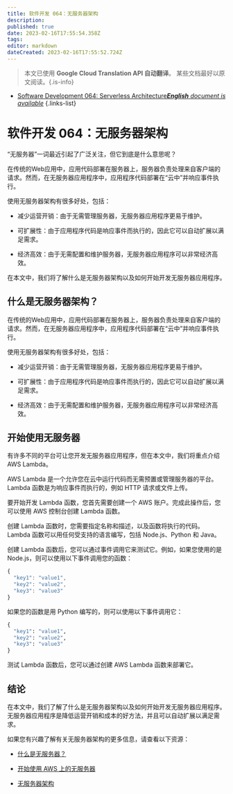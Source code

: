 ```yaml
---
title: 软件开发 064：无服务器架构
description: 
published: true
date: 2023-02-16T17:55:54.358Z
tags: 
editor: markdown
dateCreated: 2023-02-16T17:55:52.724Z
---
```


> 本文已使用 **Google Cloud Translation API 自动翻译**。
某些文档最好以原文阅读。{.is-info}



- [Software Development 064: Serverless Architecture***English** document is available*](/en/Knowledge-base/Software-Development/Learning/software-development-064-serverless-architecture)
{.links-list}


# 软件开发 064：无服务器架构

“无服务器”一词最近引起了广泛关注，但它到底是什么意思呢？

在传统的Web应用中，应用代码部署在服务器上，服务器负责处理来自客户端的请求。然而，在无服务器应用程序中，应用程序代码部署在“云中”并响应事件执行。

使用无服务器架构有很多好处，包括：

- 减少运营开销：由于无需管理服务器，无服务器应用程序更易于维护。

- 可扩展性：由于应用程序代码是响应事件而执行的，因此它可以自动扩展以满足需求。

- 经济高效：由于无需配置和维护服务器，无服务器应用程序可以非常经济高效。

在本文中，我们将了解什么是无服务器架构以及如何开始开发无服务器应用程序。

## 什么是无服务器架构？

在传统的Web应用中，应用代码部署在服务器上，服务器负责处理来自客户端的请求。然而，在无服务器应用程序中，应用程序代码部署在“云中”并响应事件执行。

使用无服务器架构有很多好处，包括：

- 减少运营开销：由于无需管理服务器，无服务器应用程序更易于维护。

- 可扩展性：由于应用程序代码是响应事件而执行的，因此它可以自动扩展以满足需求。

- 经济高效：由于无需配置和维护服务器，无服务器应用程序可以非常经济高效。

## 开始使用无服务器

有许多不同的平台可让您开发无服务器应用程序，但在本文中，我们将重点介绍 AWS Lambda。

AWS Lambda 是一个允许您在云中运行代码而无需预置或管理服务器的平台。 Lambda 函数是为响应事件而执行的，例如 HTTP 请求或文件上传。

要开始开发 Lambda 函数，您首先需要创建一个 AWS 账户。完成此操作后，您可以使用 AWS 控制台创建 Lambda 函数。

创建 Lambda 函数时，您需要指定名称和描述，以及函数将执行的代码。 Lambda 函数可以用任何受支持的语言编写，包括 Node.js、Python 和 Java。

创建 Lambda 函数后，您可以通过事件调用它来测试它。例如，如果您使用的是 Node.js，则可以使用以下事件调用您的函数：

```javascript
{
  "key1": "value1",
  "key2": "value2",
  "key3": "value3"
}
```

如果您的函数是用 Python 编写的，则可以使用以下事件调用它：

```python
{
  "key1": "value1",
  "key2": "value2",
  "key3": "value3"
}
```

测试 Lambda 函数后，您可以通过创建 AWS Lambda 函数来部署它。

## 结论

在本文中，我们了解了什么是无服务器架构以及如何开始开发无服务器应用程序。无服务器应用程序是降低运营开销和成本的好方法，并且可以自动扩展以满足需求。

如果您有兴趣了解有关无服务器架构的更多信息，请查看以下资源：

- [什么是无服务器？](https://serverless.com/learn/what-is-serverless/)

- [开始使用 AWS 上的无服务器](https://aws.amazon.com/getting-started/projects/build-serverless-applications/)

- [无服务器架构](https://martinfowler.com/articles/serverless.html)